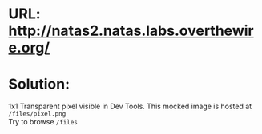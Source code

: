 # URL: http://natas2.natas.labs.overthewire.org/

# Solution:

1x1 Transparent pixel visible in Dev Tools. This mocked image is hosted at `/files/pixel.png`  
Try to browse `/files`
